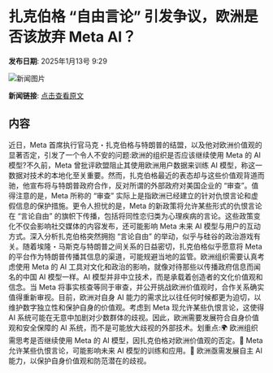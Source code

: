 # 扎克伯格 “自由言论” 引发争议，欧洲是否该放弃 Meta AI？

**发布日期**: 2025年1月13号 9:29

![新闻图片](https://pic.chinaz.com/picmap/202207271436142427_0.jpg)

**新闻链接**: [点击查看原文](https://www.aibase.com/zh/news/14642)

## 内容

近日，Meta 首席执行官马克・扎克伯格与特朗普的结盟，以及他对欧洲价值观的显著否定，引发了一个令人不安的问题:欧洲的组织是否应该继续使用 Meta 的 AI 模型?不久前，Meta 曾批评欧盟阻止其使用欧洲用户数据来训练 AI 模型，称这一数据对技术的本地化至关重要。然而，扎克伯格最近的表态却与这些价值观背道而驰，他宣布将与特朗普政府合作，反对所谓的外部政府对美国企业的 “审查”。值得注意的是，Meta 所称的 “审查” 实际上是指欧洲已经建立的针对仇恨言论和虚假信息的保护措施。更令人担忧的是，Meta 的新政策将允许某些形式的仇恨言论在 “言论自由” 的旗帜下传播，包括将同性恋归类为心理疾病的言论。这些政策变化不仅会影响社交媒体的内容发布，还可能影响 Meta 未来 AI 模型与用户的互动方式。深入分析扎克伯格突然拥抱 “言论自由” 的举动，似乎与硅谷的政治游戏有关。随着埃隆・马斯克与特朗普之间关系的日益密切，扎克伯格似乎愿意将 Meta 的平台作为特朗普传播其信息的渠道，可能规避当地的监管。欧洲组织需要认真考虑使用 Meta 的 AI 工具对文化和政治的影响，就像对待那些以传播政府信息而闻名的中国 AI 模型一样。AI 模型并非中立技术，而是承载着创造者的文化价值观和信念。当 Meta 将事实核查等同于审查，并公开挑战欧洲价值观时，合作关系确实值得重新审视。目前，欧洲对自身 AI 能力的需求比以往任何时候都更为迫切，以维护数字独立性和保护自身的价值观。考虑到 Meta 现允许某些仇恨言论，这使得 AI 系统可能在无意中加剧对少数群体的歧视。因此，欧洲需要发展符合自身价值观和安全保障的 AI 系统，而不是可能放大歧视的外部技术。划重点:🌍 欧洲组织需思考是否继续使用 Meta 的 AI 模型，因扎克伯格对欧洲价值观的否定。📢 Meta 允许某些仇恨言论，可能影响未来 AI 模型的训练和应用。🤖 欧洲亟需发展自主 AI 能力，以保护自身价值观和防范潜在的歧视。
